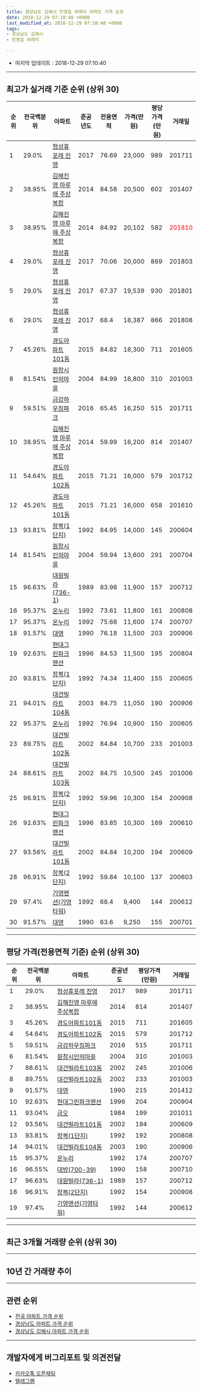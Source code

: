 ```yaml
---
title: 경상남도 김해시 진영읍 여래리 아파트 가격 순위
date: 2018-12-29 07:10:40 +0900
last_modified_at: 2018-12-29 07:10:40 +0900
tags:
- 경상남도 김해시
- 진영읍 여래리

---
```


* 마지막 업데이트 : 2018-12-29 07:10:40

---

## 최고가 실거래 기준 순위 (상위 30)


|순위|전국백분위|아파트|준공년도|전용면적|가격(만원)|평당가격(만원)|거래일|
|---|---|---|---|---|---|---|---|
|1|29.0%|[협성휴포레 진영](https://search.naver.com/search.naver?query=%EA%B2%BD%EC%83%81%EB%82%A8%EB%8F%84+%EA%B9%80%ED%95%B4%EC%8B%9C+%EC%A7%84%EC%98%81%EC%9D%8D+%EC%97%AC%EB%9E%98%EB%A6%AC+%ED%98%91%EC%84%B1%ED%9C%B4%ED%8F%AC%EB%A0%88+%EC%A7%84%EC%98%81)|2017|76.69|23,000|989|201711|
|2|38.95%|[김해진영 마루애 주상복합](https://search.naver.com/search.naver?query=%EA%B2%BD%EC%83%81%EB%82%A8%EB%8F%84+%EA%B9%80%ED%95%B4%EC%8B%9C+%EC%A7%84%EC%98%81%EC%9D%8D+%EC%97%AC%EB%9E%98%EB%A6%AC+%EA%B9%80%ED%95%B4%EC%A7%84%EC%98%81+%EB%A7%88%EB%A3%A8%EC%95%A0+%EC%A3%BC%EC%83%81%EB%B3%B5%ED%95%A9)|2014|84.58|20,500|602|201407|
|3|38.95%|[김해진영 마루애 주상복합](https://search.naver.com/search.naver?query=%EA%B2%BD%EC%83%81%EB%82%A8%EB%8F%84+%EA%B9%80%ED%95%B4%EC%8B%9C+%EC%A7%84%EC%98%81%EC%9D%8D+%EC%97%AC%EB%9E%98%EB%A6%AC+%EA%B9%80%ED%95%B4%EC%A7%84%EC%98%81+%EB%A7%88%EB%A3%A8%EC%95%A0+%EC%A3%BC%EC%83%81%EB%B3%B5%ED%95%A9)|2014|84.92|20,102|582|<span style="color:red">201810</span>|
|4|29.0%|[협성휴포레 진영](https://search.naver.com/search.naver?query=%EA%B2%BD%EC%83%81%EB%82%A8%EB%8F%84+%EA%B9%80%ED%95%B4%EC%8B%9C+%EC%A7%84%EC%98%81%EC%9D%8D+%EC%97%AC%EB%9E%98%EB%A6%AC+%ED%98%91%EC%84%B1%ED%9C%B4%ED%8F%AC%EB%A0%88+%EC%A7%84%EC%98%81)|2017|70.06|20,000|869|201803|
|5|29.0%|[협성휴포레 진영](https://search.naver.com/search.naver?query=%EA%B2%BD%EC%83%81%EB%82%A8%EB%8F%84+%EA%B9%80%ED%95%B4%EC%8B%9C+%EC%A7%84%EC%98%81%EC%9D%8D+%EC%97%AC%EB%9E%98%EB%A6%AC+%ED%98%91%EC%84%B1%ED%9C%B4%ED%8F%AC%EB%A0%88+%EC%A7%84%EC%98%81)|2017|67.37|19,539|930|201801|
|6|29.0%|[협성휴포레 진영](https://search.naver.com/search.naver?query=%EA%B2%BD%EC%83%81%EB%82%A8%EB%8F%84+%EA%B9%80%ED%95%B4%EC%8B%9C+%EC%A7%84%EC%98%81%EC%9D%8D+%EC%97%AC%EB%9E%98%EB%A6%AC+%ED%98%91%EC%84%B1%ED%9C%B4%ED%8F%AC%EB%A0%88+%EC%A7%84%EC%98%81)|2017|68.4|18,387|866|201808|
|7|45.26%|[경도아파트101동](https://search.naver.com/search.naver?query=%EA%B2%BD%EC%83%81%EB%82%A8%EB%8F%84+%EA%B9%80%ED%95%B4%EC%8B%9C+%EC%A7%84%EC%98%81%EC%9D%8D+%EC%97%AC%EB%9E%98%EB%A6%AC+%EA%B2%BD%EB%8F%84%EC%95%84%ED%8C%8C%ED%8A%B8101%EB%8F%99)|2015|84.82|18,300|711|201605|
|8|81.54%|[원창시인의마을](https://search.naver.com/search.naver?query=%EA%B2%BD%EC%83%81%EB%82%A8%EB%8F%84+%EA%B9%80%ED%95%B4%EC%8B%9C+%EC%A7%84%EC%98%81%EC%9D%8D+%EC%97%AC%EB%9E%98%EB%A6%AC+%EC%9B%90%EC%B0%BD%EC%8B%9C%EC%9D%B8%EC%9D%98%EB%A7%88%EC%9D%84)|2004|84.99|16,800|310|201003|
|9|59.51%|[금강하우징파크](https://search.naver.com/search.naver?query=%EA%B2%BD%EC%83%81%EB%82%A8%EB%8F%84+%EA%B9%80%ED%95%B4%EC%8B%9C+%EC%A7%84%EC%98%81%EC%9D%8D+%EC%97%AC%EB%9E%98%EB%A6%AC+%EA%B8%88%EA%B0%95%ED%95%98%EC%9A%B0%EC%A7%95%ED%8C%8C%ED%81%AC)|2016|65.45|16,250|515|201711|
|10|38.95%|[김해진영 마루애 주상복합](https://search.naver.com/search.naver?query=%EA%B2%BD%EC%83%81%EB%82%A8%EB%8F%84+%EA%B9%80%ED%95%B4%EC%8B%9C+%EC%A7%84%EC%98%81%EC%9D%8D+%EC%97%AC%EB%9E%98%EB%A6%AC+%EA%B9%80%ED%95%B4%EC%A7%84%EC%98%81+%EB%A7%88%EB%A3%A8%EC%95%A0+%EC%A3%BC%EC%83%81%EB%B3%B5%ED%95%A9)|2014|59.99|16,200|814|201407|
|11|54.64%|[경도아파트102동](https://search.naver.com/search.naver?query=%EA%B2%BD%EC%83%81%EB%82%A8%EB%8F%84+%EA%B9%80%ED%95%B4%EC%8B%9C+%EC%A7%84%EC%98%81%EC%9D%8D+%EC%97%AC%EB%9E%98%EB%A6%AC+%EA%B2%BD%EB%8F%84%EC%95%84%ED%8C%8C%ED%8A%B8102%EB%8F%99)|2015|71.21|16,000|579|201712|
|12|45.26%|[경도아파트101동](https://search.naver.com/search.naver?query=%EA%B2%BD%EC%83%81%EB%82%A8%EB%8F%84+%EA%B9%80%ED%95%B4%EC%8B%9C+%EC%A7%84%EC%98%81%EC%9D%8D+%EC%97%AC%EB%9E%98%EB%A6%AC+%EA%B2%BD%EB%8F%84%EC%95%84%ED%8C%8C%ED%8A%B8101%EB%8F%99)|2015|71.21|16,000|658|201610|
|13|93.81%|[장복(1단지)](https://search.naver.com/search.naver?query=%EA%B2%BD%EC%83%81%EB%82%A8%EB%8F%84+%EA%B9%80%ED%95%B4%EC%8B%9C+%EC%A7%84%EC%98%81%EC%9D%8D+%EC%97%AC%EB%9E%98%EB%A6%AC+%EC%9E%A5%EB%B3%B5%281%EB%8B%A8%EC%A7%80%29)|1992|84.95|14,000|145|200604|
|14|81.54%|[원창시인의마을](https://search.naver.com/search.naver?query=%EA%B2%BD%EC%83%81%EB%82%A8%EB%8F%84+%EA%B9%80%ED%95%B4%EC%8B%9C+%EC%A7%84%EC%98%81%EC%9D%8D+%EC%97%AC%EB%9E%98%EB%A6%AC+%EC%9B%90%EC%B0%BD%EC%8B%9C%EC%9D%B8%EC%9D%98%EB%A7%88%EC%9D%84)|2004|59.94|13,600|291|200704|
|15|96.63%|[대원빌라(736-1)](https://search.naver.com/search.naver?query=%EA%B2%BD%EC%83%81%EB%82%A8%EB%8F%84+%EA%B9%80%ED%95%B4%EC%8B%9C+%EC%A7%84%EC%98%81%EC%9D%8D+%EC%97%AC%EB%9E%98%EB%A6%AC+%EB%8C%80%EC%9B%90%EB%B9%8C%EB%9D%BC%28736-1%29)|1989|83.98|11,900|157|200712|
|16|95.37%|[온누리](https://search.naver.com/search.naver?query=%EA%B2%BD%EC%83%81%EB%82%A8%EB%8F%84+%EA%B9%80%ED%95%B4%EC%8B%9C+%EC%A7%84%EC%98%81%EC%9D%8D+%EC%97%AC%EB%9E%98%EB%A6%AC+%EC%98%A8%EB%88%84%EB%A6%AC)|1992|73.61|11,800|161|200808|
|17|95.37%|[온누리](https://search.naver.com/search.naver?query=%EA%B2%BD%EC%83%81%EB%82%A8%EB%8F%84+%EA%B9%80%ED%95%B4%EC%8B%9C+%EC%A7%84%EC%98%81%EC%9D%8D+%EC%97%AC%EB%9E%98%EB%A6%AC+%EC%98%A8%EB%88%84%EB%A6%AC)|1992|75.68|11,600|174|200707|
|18|91.57%|[대영](https://search.naver.com/search.naver?query=%EA%B2%BD%EC%83%81%EB%82%A8%EB%8F%84+%EA%B9%80%ED%95%B4%EC%8B%9C+%EC%A7%84%EC%98%81%EC%9D%8D+%EC%97%AC%EB%9E%98%EB%A6%AC+%EB%8C%80%EC%98%81)|1990|76.18|11,500|203|200906|
|19|92.63%|[현대그린파크맨션](https://search.naver.com/search.naver?query=%EA%B2%BD%EC%83%81%EB%82%A8%EB%8F%84+%EA%B9%80%ED%95%B4%EC%8B%9C+%EC%A7%84%EC%98%81%EC%9D%8D+%EC%97%AC%EB%9E%98%EB%A6%AC+%ED%98%84%EB%8C%80%EA%B7%B8%EB%A6%B0%ED%8C%8C%ED%81%AC%EB%A7%A8%EC%85%98)|1996|84.53|11,500|195|200804|
|20|93.81%|[장복(1단지)](https://search.naver.com/search.naver?query=%EA%B2%BD%EC%83%81%EB%82%A8%EB%8F%84+%EA%B9%80%ED%95%B4%EC%8B%9C+%EC%A7%84%EC%98%81%EC%9D%8D+%EC%97%AC%EB%9E%98%EB%A6%AC+%EC%9E%A5%EB%B3%B5%281%EB%8B%A8%EC%A7%80%29)|1992|74.34|11,400|155|200605|
|21|94.01%|[대건빌라트104동](https://search.naver.com/search.naver?query=%EA%B2%BD%EC%83%81%EB%82%A8%EB%8F%84+%EA%B9%80%ED%95%B4%EC%8B%9C+%EC%A7%84%EC%98%81%EC%9D%8D+%EC%97%AC%EB%9E%98%EB%A6%AC+%EB%8C%80%EA%B1%B4%EB%B9%8C%EB%9D%BC%ED%8A%B8104%EB%8F%99)|2003|84.75|11,050|190|200906|
|22|95.37%|[온누리](https://search.naver.com/search.naver?query=%EA%B2%BD%EC%83%81%EB%82%A8%EB%8F%84+%EA%B9%80%ED%95%B4%EC%8B%9C+%EC%A7%84%EC%98%81%EC%9D%8D+%EC%97%AC%EB%9E%98%EB%A6%AC+%EC%98%A8%EB%88%84%EB%A6%AC)|1992|76.94|10,900|150|200605|
|23|89.75%|[대건빌라트102동](https://search.naver.com/search.naver?query=%EA%B2%BD%EC%83%81%EB%82%A8%EB%8F%84+%EA%B9%80%ED%95%B4%EC%8B%9C+%EC%A7%84%EC%98%81%EC%9D%8D+%EC%97%AC%EB%9E%98%EB%A6%AC+%EB%8C%80%EA%B1%B4%EB%B9%8C%EB%9D%BC%ED%8A%B8102%EB%8F%99)|2002|84.84|10,700|233|201003|
|24|88.61%|[대건빌라트103동](https://search.naver.com/search.naver?query=%EA%B2%BD%EC%83%81%EB%82%A8%EB%8F%84+%EA%B9%80%ED%95%B4%EC%8B%9C+%EC%A7%84%EC%98%81%EC%9D%8D+%EC%97%AC%EB%9E%98%EB%A6%AC+%EB%8C%80%EA%B1%B4%EB%B9%8C%EB%9D%BC%ED%8A%B8103%EB%8F%99)|2002|84.75|10,500|245|201006|
|25|96.91%|[장복(2단지)](https://search.naver.com/search.naver?query=%EA%B2%BD%EC%83%81%EB%82%A8%EB%8F%84+%EA%B9%80%ED%95%B4%EC%8B%9C+%EC%A7%84%EC%98%81%EC%9D%8D+%EC%97%AC%EB%9E%98%EB%A6%AC+%EC%9E%A5%EB%B3%B5%282%EB%8B%A8%EC%A7%80%29)|1992|59.96|10,300|154|200908|
|26|92.63%|[현대그린파크맨션](https://search.naver.com/search.naver?query=%EA%B2%BD%EC%83%81%EB%82%A8%EB%8F%84+%EA%B9%80%ED%95%B4%EC%8B%9C+%EC%A7%84%EC%98%81%EC%9D%8D+%EC%97%AC%EB%9E%98%EB%A6%AC+%ED%98%84%EB%8C%80%EA%B7%B8%EB%A6%B0%ED%8C%8C%ED%81%AC%EB%A7%A8%EC%85%98)|1996|83.85|10,300|169|200610|
|27|93.56%|[대건빌라트101동](https://search.naver.com/search.naver?query=%EA%B2%BD%EC%83%81%EB%82%A8%EB%8F%84+%EA%B9%80%ED%95%B4%EC%8B%9C+%EC%A7%84%EC%98%81%EC%9D%8D+%EC%97%AC%EB%9E%98%EB%A6%AC+%EB%8C%80%EA%B1%B4%EB%B9%8C%EB%9D%BC%ED%8A%B8101%EB%8F%99)|2002|84.84|10,200|194|200609|
|28|96.91%|[장복(2단지)](https://search.naver.com/search.naver?query=%EA%B2%BD%EC%83%81%EB%82%A8%EB%8F%84+%EA%B9%80%ED%95%B4%EC%8B%9C+%EC%A7%84%EC%98%81%EC%9D%8D+%EC%97%AC%EB%9E%98%EB%A6%AC+%EC%9E%A5%EB%B3%B5%282%EB%8B%A8%EC%A7%80%29)|1992|59.84|10,100|137|200603|
|29|97.4%|[기영맨션(기영타워)](https://search.naver.com/search.naver?query=%EA%B2%BD%EC%83%81%EB%82%A8%EB%8F%84+%EA%B9%80%ED%95%B4%EC%8B%9C+%EC%A7%84%EC%98%81%EC%9D%8D+%EC%97%AC%EB%9E%98%EB%A6%AC+%EA%B8%B0%EC%98%81%EB%A7%A8%EC%85%98%28%EA%B8%B0%EC%98%81%ED%83%80%EC%9B%8C%29)|1992|68.4|9,400|144|200612|
|30|91.57%|[대영](https://search.naver.com/search.naver?query=%EA%B2%BD%EC%83%81%EB%82%A8%EB%8F%84+%EA%B9%80%ED%95%B4%EC%8B%9C+%EC%A7%84%EC%98%81%EC%9D%8D+%EC%97%AC%EB%9E%98%EB%A6%AC+%EB%8C%80%EC%98%81)|1990|63.6|9,250|155|200701|


---

## 평당 가격(전용면적 기준) 순위 (상위 30)


|순위|전국백분위|아파트|준공년도|평당가격(만원)|거래일|
|---|---|---|---|---|---|
|1|29.0%|[협성휴포레 진영](https://search.naver.com/search.naver?query=%EA%B2%BD%EC%83%81%EB%82%A8%EB%8F%84+%EA%B9%80%ED%95%B4%EC%8B%9C+%EC%A7%84%EC%98%81%EC%9D%8D+%EC%97%AC%EB%9E%98%EB%A6%AC+%ED%98%91%EC%84%B1%ED%9C%B4%ED%8F%AC%EB%A0%88+%EC%A7%84%EC%98%81)|2017|989|201711|
|2|38.95%|[김해진영 마루애 주상복합](https://search.naver.com/search.naver?query=%EA%B2%BD%EC%83%81%EB%82%A8%EB%8F%84+%EA%B9%80%ED%95%B4%EC%8B%9C+%EC%A7%84%EC%98%81%EC%9D%8D+%EC%97%AC%EB%9E%98%EB%A6%AC+%EA%B9%80%ED%95%B4%EC%A7%84%EC%98%81+%EB%A7%88%EB%A3%A8%EC%95%A0+%EC%A3%BC%EC%83%81%EB%B3%B5%ED%95%A9)|2014|814|201407|
|3|45.26%|[경도아파트101동](https://search.naver.com/search.naver?query=%EA%B2%BD%EC%83%81%EB%82%A8%EB%8F%84+%EA%B9%80%ED%95%B4%EC%8B%9C+%EC%A7%84%EC%98%81%EC%9D%8D+%EC%97%AC%EB%9E%98%EB%A6%AC+%EA%B2%BD%EB%8F%84%EC%95%84%ED%8C%8C%ED%8A%B8101%EB%8F%99)|2015|711|201605|
|4|54.64%|[경도아파트102동](https://search.naver.com/search.naver?query=%EA%B2%BD%EC%83%81%EB%82%A8%EB%8F%84+%EA%B9%80%ED%95%B4%EC%8B%9C+%EC%A7%84%EC%98%81%EC%9D%8D+%EC%97%AC%EB%9E%98%EB%A6%AC+%EA%B2%BD%EB%8F%84%EC%95%84%ED%8C%8C%ED%8A%B8102%EB%8F%99)|2015|579|201712|
|5|59.51%|[금강하우징파크](https://search.naver.com/search.naver?query=%EA%B2%BD%EC%83%81%EB%82%A8%EB%8F%84+%EA%B9%80%ED%95%B4%EC%8B%9C+%EC%A7%84%EC%98%81%EC%9D%8D+%EC%97%AC%EB%9E%98%EB%A6%AC+%EA%B8%88%EA%B0%95%ED%95%98%EC%9A%B0%EC%A7%95%ED%8C%8C%ED%81%AC)|2016|515|201711|
|6|81.54%|[원창시인의마을](https://search.naver.com/search.naver?query=%EA%B2%BD%EC%83%81%EB%82%A8%EB%8F%84+%EA%B9%80%ED%95%B4%EC%8B%9C+%EC%A7%84%EC%98%81%EC%9D%8D+%EC%97%AC%EB%9E%98%EB%A6%AC+%EC%9B%90%EC%B0%BD%EC%8B%9C%EC%9D%B8%EC%9D%98%EB%A7%88%EC%9D%84)|2004|310|201003|
|7|88.61%|[대건빌라트103동](https://search.naver.com/search.naver?query=%EA%B2%BD%EC%83%81%EB%82%A8%EB%8F%84+%EA%B9%80%ED%95%B4%EC%8B%9C+%EC%A7%84%EC%98%81%EC%9D%8D+%EC%97%AC%EB%9E%98%EB%A6%AC+%EB%8C%80%EA%B1%B4%EB%B9%8C%EB%9D%BC%ED%8A%B8103%EB%8F%99)|2002|245|201006|
|8|89.75%|[대건빌라트102동](https://search.naver.com/search.naver?query=%EA%B2%BD%EC%83%81%EB%82%A8%EB%8F%84+%EA%B9%80%ED%95%B4%EC%8B%9C+%EC%A7%84%EC%98%81%EC%9D%8D+%EC%97%AC%EB%9E%98%EB%A6%AC+%EB%8C%80%EA%B1%B4%EB%B9%8C%EB%9D%BC%ED%8A%B8102%EB%8F%99)|2002|233|201003|
|9|91.57%|[대영](https://search.naver.com/search.naver?query=%EA%B2%BD%EC%83%81%EB%82%A8%EB%8F%84+%EA%B9%80%ED%95%B4%EC%8B%9C+%EC%A7%84%EC%98%81%EC%9D%8D+%EC%97%AC%EB%9E%98%EB%A6%AC+%EB%8C%80%EC%98%81)|1990|215|201412|
|10|92.63%|[현대그린파크맨션](https://search.naver.com/search.naver?query=%EA%B2%BD%EC%83%81%EB%82%A8%EB%8F%84+%EA%B9%80%ED%95%B4%EC%8B%9C+%EC%A7%84%EC%98%81%EC%9D%8D+%EC%97%AC%EB%9E%98%EB%A6%AC+%ED%98%84%EB%8C%80%EA%B7%B8%EB%A6%B0%ED%8C%8C%ED%81%AC%EB%A7%A8%EC%85%98)|1996|204|200904|
|11|93.04%|[금오](https://search.naver.com/search.naver?query=%EA%B2%BD%EC%83%81%EB%82%A8%EB%8F%84+%EA%B9%80%ED%95%B4%EC%8B%9C+%EC%A7%84%EC%98%81%EC%9D%8D+%EC%97%AC%EB%9E%98%EB%A6%AC+%EA%B8%88%EC%98%A4)|1984|199|201011|
|12|93.56%|[대건빌라트101동](https://search.naver.com/search.naver?query=%EA%B2%BD%EC%83%81%EB%82%A8%EB%8F%84+%EA%B9%80%ED%95%B4%EC%8B%9C+%EC%A7%84%EC%98%81%EC%9D%8D+%EC%97%AC%EB%9E%98%EB%A6%AC+%EB%8C%80%EA%B1%B4%EB%B9%8C%EB%9D%BC%ED%8A%B8101%EB%8F%99)|2002|194|200609|
|13|93.81%|[장복(1단지)](https://search.naver.com/search.naver?query=%EA%B2%BD%EC%83%81%EB%82%A8%EB%8F%84+%EA%B9%80%ED%95%B4%EC%8B%9C+%EC%A7%84%EC%98%81%EC%9D%8D+%EC%97%AC%EB%9E%98%EB%A6%AC+%EC%9E%A5%EB%B3%B5%281%EB%8B%A8%EC%A7%80%29)|1992|192|200808|
|14|94.01%|[대건빌라트104동](https://search.naver.com/search.naver?query=%EA%B2%BD%EC%83%81%EB%82%A8%EB%8F%84+%EA%B9%80%ED%95%B4%EC%8B%9C+%EC%A7%84%EC%98%81%EC%9D%8D+%EC%97%AC%EB%9E%98%EB%A6%AC+%EB%8C%80%EA%B1%B4%EB%B9%8C%EB%9D%BC%ED%8A%B8104%EB%8F%99)|2003|190|200906|
|15|95.37%|[온누리](https://search.naver.com/search.naver?query=%EA%B2%BD%EC%83%81%EB%82%A8%EB%8F%84+%EA%B9%80%ED%95%B4%EC%8B%9C+%EC%A7%84%EC%98%81%EC%9D%8D+%EC%97%AC%EB%9E%98%EB%A6%AC+%EC%98%A8%EB%88%84%EB%A6%AC)|1992|174|200707|
|16|96.55%|[대방(700-39)](https://search.naver.com/search.naver?query=%EA%B2%BD%EC%83%81%EB%82%A8%EB%8F%84+%EA%B9%80%ED%95%B4%EC%8B%9C+%EC%A7%84%EC%98%81%EC%9D%8D+%EC%97%AC%EB%9E%98%EB%A6%AC+%EB%8C%80%EB%B0%A9%28700-39%29)|1990|158|200710|
|17|96.63%|[대원빌라(736-1)](https://search.naver.com/search.naver?query=%EA%B2%BD%EC%83%81%EB%82%A8%EB%8F%84+%EA%B9%80%ED%95%B4%EC%8B%9C+%EC%A7%84%EC%98%81%EC%9D%8D+%EC%97%AC%EB%9E%98%EB%A6%AC+%EB%8C%80%EC%9B%90%EB%B9%8C%EB%9D%BC%28736-1%29)|1989|157|200712|
|18|96.91%|[장복(2단지)](https://search.naver.com/search.naver?query=%EA%B2%BD%EC%83%81%EB%82%A8%EB%8F%84+%EA%B9%80%ED%95%B4%EC%8B%9C+%EC%A7%84%EC%98%81%EC%9D%8D+%EC%97%AC%EB%9E%98%EB%A6%AC+%EC%9E%A5%EB%B3%B5%282%EB%8B%A8%EC%A7%80%29)|1992|154|200908|
|19|97.4%|[기영맨션(기영타워)](https://search.naver.com/search.naver?query=%EA%B2%BD%EC%83%81%EB%82%A8%EB%8F%84+%EA%B9%80%ED%95%B4%EC%8B%9C+%EC%A7%84%EC%98%81%EC%9D%8D+%EC%97%AC%EB%9E%98%EB%A6%AC+%EA%B8%B0%EC%98%81%EB%A7%A8%EC%85%98%28%EA%B8%B0%EC%98%81%ED%83%80%EC%9B%8C%29)|1992|144|200612|


---

## 최근 3개월 거래량 순위 (상위 30)


<div style="width:100%;">
    <canvas id="deal_count_ranking" height="250"></canvas>
</div>


<script>
new Chart(document.getElementById("deal_count_ranking"), {
    type: 'horizontalBar',
    data: {
        labels: ['원창시인의마을', '김해진영 마루애 주상복합', '대원빌라(736-1)', '장복(1단지)', '대영', '온누리'],
        datasets: [{
            label: '실거래 수',
            data: [3, 2, 1, 1, 1, 1],
            borderColor: "rgba(255, 0, 128, 1)",
            backgroundColor: "rgba(255, 0, 128, 0.5)",
            fill: false,
        }]
    },
    options: {
        responsive: true,
        title: {
            display: true,
            text: '최근 3개월 거래량 순위'
        },
        tooltips: {
            mode: 'index',
            intersect: false,
            callbacks: {
                title: function(tooltipItems, data) {
                    return "실거래 수:";
                },
                label: function(tooltipItem, data) {
                    return data.labels[tooltipItem.index] + ": " + tooltipItem.xLabel;
                }
            }
        },
        hover: {
            mode: 'nearest',
            intersect: true
        },
        scales: {
            xAxes: [{
                display: true,
                scaleLabel: {
                    display: true,
                    labelString: '실거래 수'
                },
                ticks: {
                    suggestedMin: 0,
                }
            }],
            yAxes: [{
                display: true,
                ticks: {
                    autoSkip: false,
                    callback: function(value, index, values) {
                        if (value.length > 15)
                            return value.substr(0, 13) + "...";
                        else
                            return value;
                    }
                },
                scaleLabel: {
                    display: false,
                }
            }]
        }
    }
});

</script>


---

## 10년 간 거래량 추이


<div style="width:100%;">
    <canvas id="deal_progress" height="250"></canvas>
</div>

<script>
new Chart(document.getElementById("deal_progress"), {
    type: 'line',
    data: {
        labels: ['200812','200901','200902','200903','200904','200905','200906','200907','200908','200909','200910','200911','200912','201001','201002','201003','201004','201005','201006','201007','201008','201009','201010','201011','201012','201101','201102','201103','201104','201105','201106','201107','201108','201109','201110','201111','201112','201201','201202','201203','201204','201205','201206','201207','201208','201209','201210','201211','201212','201301','201302','201303','201304','201305','201306','201307','201308','201309','201310','201311','201312','201401','201402','201403','201404','201405','201406','201407','201408','201409','201410','201411','201412','201501','201502','201503','201504','201505','201506','201507','201508','201509','201510','201511','201512','201601','201602','201603','201604','201605','201606','201607','201608','201609','201610','201611','201612','201701','201702','201703','201704','201705','201706','201707','201708','201709','201710','201711','201712','201801','201802','201803','201804','201805','201806','201807','201808','201809','201810','201811','201812'],
        datasets: [{
            label: '실거래 수',
            pointRadius: 1,
            data: [3, 8, 8, 11, 17, 9, 10, 9, 11, 4, 12, 3, 9, 4, 11, 20, 21, 12, 10, 13, 20, 10, 16, 15, 15, 12, 9, 19, 14, 11, 11, 4, 5, 8, 14, 15, 9, 1, 11, 12, 9, 10, 2, 6, 6, 7, 11, 6, 7, 6, 4, 7, 8, 9, 9, 4, 8, 7, 11, 5, 0, 7, 9, 14, 4, 4, 6, 9, 7, 14, 19, 12, 13, 12, 20, 19, 18, 12, 18, 11, 12, 16, 24, 18, 15, 11, 21, 21, 13, 15, 6, 8, 11, 11, 11, 11, 6, 4, 4, 1, 10, 5, 8, 9, 5, 5, 7, 13, 13, 8, 5, 7, 2, 3, 4, 4, 8, 1, 4, 5, 0],
            borderColor: "rgba(255, 201, 14, 1)",
            backgroundColor: "rgba(255, 201, 14, 0.5)",
            fill: true,
        }]
    },
    options: {
        responsive: true,
        title: {
            display: true,
            text: '10년간 거래량 추이'
        },
        tooltips: {
            mode: 'index',
            intersect: false,
        },
        hover: {
            mode: 'nearest',
            intersect: true
        },
        scales: {
            xAxes: [{
                display: true,
                scaleLabel: {
                    display: true,
                    labelString: '년/월'
                }
            }],
            yAxes: [{
                display: true,
                ticks: {
                    suggestedMin: 0,
                },
                scaleLabel: {
                    display: true,
                    labelString: '실거래 수'
                }
            }]
        }
    }
});

</script>


---

## 관련 순위

- [전국 아파트 가격 순위](https://inasie.github.io/apt-ranking/전국)
- [경상남도 아파트 가격 순위](https://inasie.github.io/apt-ranking/경상남도)
- [경상남도 김해시 아파트 가격 순위](https://inasie.github.io/apt-ranking/경상남도-김해시)


---

## 개발자에게 버그리포트 및 의견전달

- [카카오톡 오픈채팅](https://open.kakao.com/o/gLJUAP4)
- [텔레그램](https://t.me/inasie)

